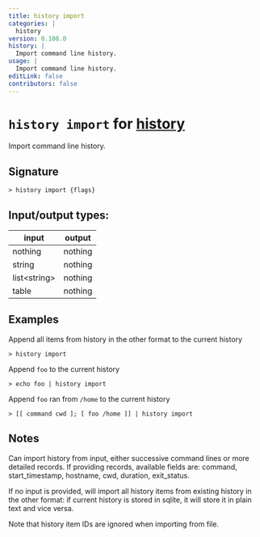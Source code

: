 ```yaml
---
title: history import
categories: |
  history
version: 0.108.0
history: |
  Import command line history.
usage: |
  Import command line history.
editLink: false
contributors: false
---
```

<!-- This file is automatically generated. Please edit the command in https://github.com/nushell/nushell instead. -->

# `history import` for [history](/commands/categories/history.md)

<div class='command-title'>Import command line history.</div>

## Signature

```> history import {flags} ```


## Input/output types:

| input        | output  |
| ------------ | ------- |
| nothing      | nothing |
| string       | nothing |
| list&lt;string&gt; | nothing |
| table        | nothing |
## Examples

Append all items from history in the other format to the current history
```nu
> history import

```

Append `foo` to the current history
```nu
> echo foo | history import

```

Append `foo` ran from `/home` to the current history
```nu
> [[ command cwd ]; [ foo /home ]] | history import

```

## Notes
Can import history from input, either successive command lines or more detailed records. If providing records, available fields are:
    command, start_timestamp, hostname, cwd, duration, exit_status.

If no input is provided, will import all history items from existing history in the other format: if current history is stored in sqlite, it will store it in plain text and vice versa.

Note that history item IDs are ignored when importing from file.